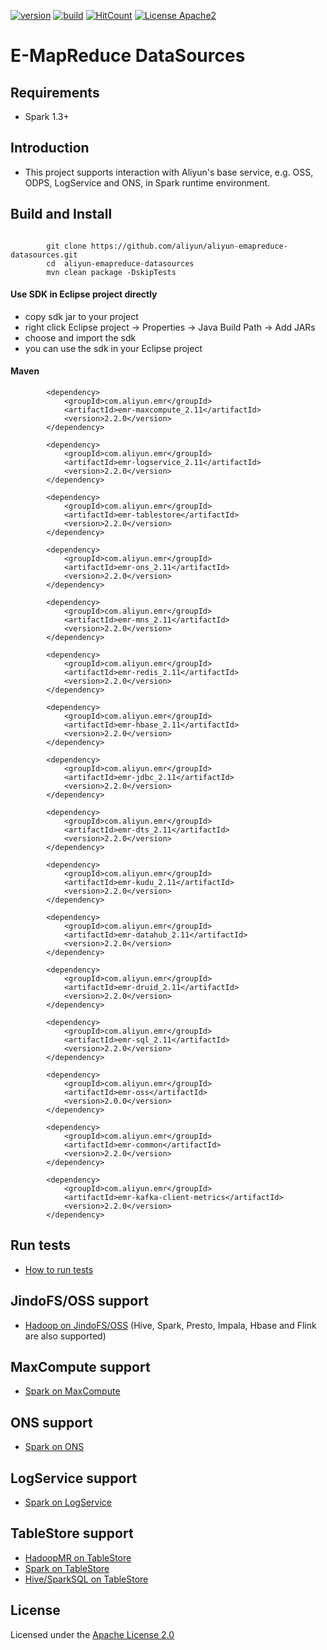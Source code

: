 [![version](https://badge.fury.io/gh/aliyun%2Faliyun-emapreduce-sdk.svg)](https://badge.fury.io/gh/aliyun%2Faliyun-emapreduce-sdk)
[![build](https://api.travis-ci.org/aliyun/aliyun-emapreduce-datasources.svg?branch=main)](https://travis-ci.org/aliyun/aliyun-emapreduce-datasources)
[![HitCount](http://hits.dwyl.io/aliyun/aliyun-emapreduce-sdk.svg)](http://hits.dwyl.io/aliyun/aliyun-emapreduce-sdk)
[![License Apache2](https://img.shields.io/badge/license-Apache2-blue.svg?style=flat-square)](https://github.com/aliyun/aliyun-emapreduce-sdk/blob/main/LICENSE)

# E-MapReduce DataSources

## Requirements

- Spark 1.3+

## Introduction

- This project supports interaction with Aliyun's base service, e.g. OSS, ODPS, LogService and ONS, in Spark runtime environment.

## Build and Install

```

	    git clone https://github.com/aliyun/aliyun-emapreduce-datasources.git
	    cd  aliyun-emapreduce-datasources
	    mvn clean package -DskipTests

```

#### Use SDK in Eclipse project directly

- copy sdk jar to your project
- right click Eclipse project -> Properties -> Java Build Path -> Add JARs
- choose and import the sdk
- you can use the sdk in your Eclipse project

#### Maven 

```
        <dependency>
            <groupId>com.aliyun.emr</groupId>
            <artifactId>emr-maxcompute_2.11</artifactId>
            <version>2.2.0</version>
        </dependency>

        <dependency>
            <groupId>com.aliyun.emr</groupId>
            <artifactId>emr-logservice_2.11</artifactId>
            <version>2.2.0</version>
        </dependency>

        <dependency>
            <groupId>com.aliyun.emr</groupId>
            <artifactId>emr-tablestore</artifactId>
            <version>2.2.0</version>
        </dependency>

        <dependency>
            <groupId>com.aliyun.emr</groupId>
            <artifactId>emr-ons_2.11</artifactId>
            <version>2.2.0</version>
        </dependency>

        <dependency>
            <groupId>com.aliyun.emr</groupId>
            <artifactId>emr-mns_2.11</artifactId>
            <version>2.2.0</version>
        </dependency>
        
        <dependency>
            <groupId>com.aliyun.emr</groupId>
            <artifactId>emr-redis_2.11</artifactId>
            <version>2.2.0</version>
        </dependency>
        
        <dependency>
            <groupId>com.aliyun.emr</groupId>
            <artifactId>emr-hbase_2.11</artifactId>
            <version>2.2.0</version>
        </dependency>
        
        <dependency>
            <groupId>com.aliyun.emr</groupId>
            <artifactId>emr-jdbc_2.11</artifactId>
            <version>2.2.0</version>
        </dependency>
        
        <dependency>
            <groupId>com.aliyun.emr</groupId>
            <artifactId>emr-dts_2.11</artifactId>
            <version>2.2.0</version>
        </dependency>
        
        <dependency>
            <groupId>com.aliyun.emr</groupId>
            <artifactId>emr-kudu_2.11</artifactId>
            <version>2.2.0</version>
        </dependency>

        <dependency>
            <groupId>com.aliyun.emr</groupId>
            <artifactId>emr-datahub_2.11</artifactId>
            <version>2.2.0</version>
        </dependency>

        <dependency>
            <groupId>com.aliyun.emr</groupId>
            <artifactId>emr-druid_2.11</artifactId>
            <version>2.2.0</version>
        </dependency>
        
        <dependency>
            <groupId>com.aliyun.emr</groupId>
            <artifactId>emr-sql_2.11</artifactId>
            <version>2.2.0</version>
        </dependency>
        
        <dependency>
            <groupId>com.aliyun.emr</groupId>
            <artifactId>emr-oss</artifactId>
            <version>2.0.0</version>
        </dependency>
        
        <dependency>
            <groupId>com.aliyun.emr</groupId>
            <artifactId>emr-common</artifactId>
            <version>2.2.0</version>
        </dependency>
        
        <dependency>
            <groupId>com.aliyun.emr</groupId>
            <artifactId>emr-kafka-client-metrics</artifactId>
            <version>2.2.0</version>
        </dependency>

```

## Run tests

* [How to run tests](docs/how_to_run_tests.md)

## JindoFS/OSS support

* [Hadoop on JindoFS/OSS](docs/jindofs_sdk_how_to.md) (Hive, Spark, Presto, Impala, Hbase and Flink are also supported)

## MaxCompute support

* [Spark on MaxCompute](docs/aliyun_odps_support.md)

## ONS support

* [Spark on ONS](docs/aliyun_ons_support.md)

## LogService support

* [Spark on LogService](docs/aliyun_logservice_support.md)

## TableStore support

* [HadoopMR on TableStore](docs/HadoopMR-on-TableStore.md)
* [Spark on TableStore](docs/Spark-on-TableStore.md)
* [Hive/SparkSQL on TableStore](docs/Hive-SparkSQL-on-TableStore.md)

## License

Licensed under the [Apache License 2.0](https://www.apache.org/licenses/LICENSE-2.0.html)
